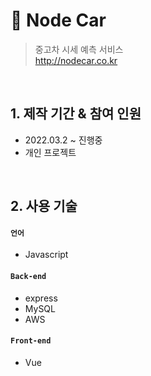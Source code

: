 # :pushpin: Node Car
>중고차 시세 예측 서비스  
>http://nodecar.co.kr 

</br>

## 1. 제작 기간 & 참여 인원
- 2022.03.2 ~ 진행중
- 개인 프로젝트

</br>

## 2. 사용 기술

#### `언어`
  - Javascript

#### `Back-end`
  - express
  - MySQL
  - AWS
#### `Front-end`
  - Vue

</br>

